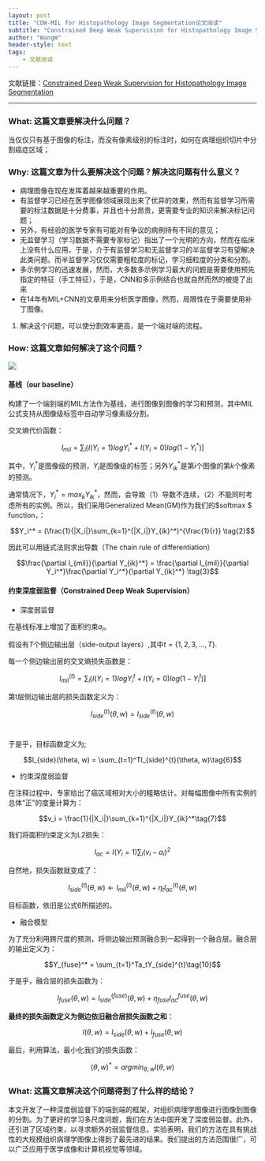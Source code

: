 ```yaml
---
layout: post
title: "CDW-MIL for Histopathology Image Segmentation论文阅读"
subtitle: "Constrained Deep Weak Supervision for Histopathology Image Segmentation"
author: "WangW"
header-style: text
tags: 
    - 文献阅读
---
```


文献链接：[Constrained Deep Weak Supervision for Histopathology Image Segmentation](https://arxiv.org/pdf/1701.00794.pdf)

---

### What: 这篇文章要解决什么问题？

当仅仅只有基于图像的标注，而没有像素级别的标注时，如何在病理组织切片中分割癌症区域；

### Why: 这篇文章为什么要解决这个问题？解决这问题有什么意义？

- 病理图像在现在发挥着越来越重要的作用。
- 有监督学习已经在医学图像领域展现出来了优异的效果，然而有监督学习所需要的标注数据是十分费事，并且也十分昂贵，更需要专业的知识来解决标记问题；
- 另外，有经验的医学专家有可能对有争议的病例持有不同的意见；
- 无监督学习（学习数据不需要专家标记）指出了一个光明的方向，然而在临床上没有什么应用，于是，介于有监督学习和无监督学习的半监督学习有望解决此类问题。而半监督学习仅仅需要粗粒度的标记，学习细粒度的分类和分割。
- 多示例学习的迅速发展，然而，大多数多示例学习最大的问题是需要使用预先指定的特征（手工特征），于是，CNN和多示例结合也就自然而然的被提了出来
- 在14年有MIL+CNN的文章用来分析医学图像，然而，局限性在于需要使用补丁图像。

1. 解决这个问题，可以使分割效率更高，是一个端对端的流程。

### How: 这篇文章如何解决了这个问题？

![](https://github.com/ilikewind/Myblog/blob/master/img/in-post/2018-12/CNN%2BMIL%E6%A1%86%E6%9E%B6.png)

#### 基线（our baseline）

构建了一个端到端的MIL方法作为基线，进行图像到图像的学习和预测，其中MIL公式支持从图像级标签中自动学习像素级分割。

交叉熵代价函数：

$$l_{mil} =  \sum_{i} \lgroup I(Y_i=1)logY_i^* + I(Y_i=0)log(1-Y_i^*)\rgroup \tag{1} $$

其中，$Y_i^*$是图像级的预测，$Y_i$是图像级的标签；另外$Y_{ik}^*$是第$i$个图像的第$k$个像素的预测。

通常情况下，$Y_i^* = max_kY_{ik}^*$，然而，会导致（1）导数不连续，（2）不能同时考虑所有的实例。所以，我们采用Generalized Mean(GM)作为我们的$softmax $ function，：

$$Y_i^* = (\frac{1}{|X_i|}\sum_{k=1}^{|X_i|}Y_{ik}^*)^{\frac{1}{r}} \tag{2}$$

因此可以用链式法则求出导数（The chain rule of differentiation）

$$\frac{\partial l_{mil}}{\partial Y_{ik}^*} = \frac{\partial l_{mil}}{\partial Y_i^*}\frac{\partial Y_i^*}{\partial Y_{ik}^*} \tag{3}$$

#### 约束深度弱监督（Constrained Deep Weak Supervision）

- 深度弱监督

在基线标准上增加了面积约束$a_i$。

假设有$T$个侧边输出层（side-output layers）,其中$t=\{1, 2,3,...,T\}$.

每一个侧边输出层的交叉熵损失函数是：

$$l_{mil}^{(t)} =  \sum_{i} \lgroup I(Y_i=1)logY_i^t + I(Y_i=0)log(1-Y_i^t)\rgroup\tag{4}$$

第t层侧边输出层的损失函数定义为：

$$l_{side}^{(t)}(\theta, w) = l_{side}^{(t)}(\theta, w)\tag{5}$$ 

于是乎，目标函数定义为;

$$l_{side}(\theta, w) = \sum_{t=1}^Tl_{side}^{t}(\theta, w)\tag{6}$$

- 约束深度弱监督

在注释过程中，专家给出了癌区域相对大小的粗略估计。对每幅图像中所有实例的总体“正”的度量计算为：

$$v_i = \frac{1}{|X_i|}\sum_{k=1}^{|X_i|}Y_{ik}^*\tag{7}$$

我们将面积约束定义为L2损失：

$$l_{ac}=I(Y_i=1)\sum_i(v_i - a_i)^2\tag{8}$$

自然地，损失函数就变成了：

$$l_{side}^{(t)}(\theta, w) \leftarrow l_{mil}^{(t)}(\theta, w) +  \eta_tl_{ac}^{(t)}(\theta, w)\tag{9}$$

目标函数，依旧是公式6所描述的。

- 融合模型

为了充分利用跨尺度的预测，将侧边输出预测融合到一起得到一个融合层。融合层的输出定义为：

$$Y_{fuse}^* = \sum_{t=1}^Ta_tY_{side}^{t}\tag{10}$$

于是乎，融合层的损失函数为：

$$l_{fuse}(\theta,w)=l_{side}^{(fuse)}(\theta, w)+\eta_{fuse}l_{ac}^{fuse}(\theta, w)\tag{11}$$

**最终的损失函数定义为侧边依旧融合层损失函数之和**：

$$l(\theta, w)=l_{side}(\theta, w)+l_{fuse}(\theta,w)\tag{12}$$

最后，利用算法，最小化我们的损失函数：

$$(\theta, w)^* = argmin_{\theta,w}l(\theta,w)\tag{13}$$

### What: 这篇文章解决这个问题得到了什么样的结论？

本文开发了一种深度弱监督下的端到端的框架，对组织病理学图像进行图像到图像的分割。为了更好的学习多尺度问题，我们在方法中国开发了深度弱监督。此外，还引进了区域约束，以寻求额外的弱监督信息。实验表明，我们的方法在具有挑战性的大规模组织病理学图像上得到了最先进的结果。我们提出的方法范围很广，可以广泛应用于医学成像和计算机视觉等领域。
